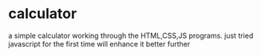 # calculator
a simple calculator working through the HTML,CSS,JS programs. just tried javascript for the first time will enhance it better further
